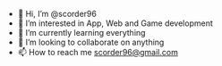 - 👋 Hi, I’m @scorder96
- 👀 I’m interested in App, Web and Game development
- 🌱 I’m currently learning everything
- 💞️ I’m looking to collaborate on anything
- 📫 How to reach me scorder96@gmail.com

<!---
scorder96/scorder96 is a ✨ special ✨ repository because its `README.md` (this file) appears on your GitHub profile.
You can click the Preview link to take a look at your changes.
--->
